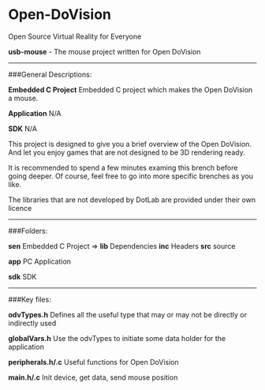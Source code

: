 Open-DoVision
=============

Open Source Virtual Reality for Everyone

**usb-mouse** - The mouse project written for Open DoVision

***

###General Descriptions:

**Embedded C Project** Embedded C project which makes the Open DoVision a mouse.

**Application** N/A

**SDK** N/A

This project is designed to give you a brief overview of the Open DoVision. And let you enjoy games that are not designed to be 3D rendering ready.

It is recommended to spend a few minutes examing this brench before going deeper. Of course, feel free to go into more specific brenches as you like.

The libraries that are not developed by DotLab are provided under their own licence


***

###Folders:

**sen** Embedded C Project => **lib** Dependencies **inc** Headers **src** source

**app** PC Application

**sdk** SDK

***

###Key files:

**odvTypes.h** Defines all the useful type that may or may not be directly or indirectly used

**globalVars.h** Use the odvTypes to initiate some data holder for the application

**peripherals.h/.c** Useful functions for Open DoVision

**main.h/.c** Init device, get data, send mouse position
